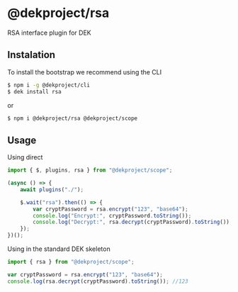# @dekproject/rsa

RSA interface plugin for DEK

## Instalation

To install the bootstrap we recommend using the CLI

```bash
$ npm i -g @dekproject/cli
$ dek install rsa
```

or

```bash
$ npm i @dekproject/rsa @dekproject/scope
```

## Usage

Using direct

```js
import { $, plugins, rsa } from "@dekproject/scope";

(async () => {
    await plugins("./");

    $.wait("rsa").then(() => {
        var cryptPassword = rsa.encrypt("123", "base64");
        console.log("Encrypt:", cryptPassword.toString());
        console.log("Decrypt:", rsa.decrypt(cryptPassword).toString()); //123
    });
})();
```

Using in the standard DEK skeleton

```js
import { rsa } from "@dekproject/scope";

var cryptPassword = rsa.encrypt("123", "base64");
console.log(rsa.decrypt(cryptPassword).toString()); //123
```
